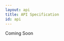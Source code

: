 ```yaml
---
layout: api
title: API Specification
id: api
---
```

Coming Soon

<!-- todo
ids should be unique and permanent [Billy's all_ids]
http://opensocial-resources.googlecode.com/svn/spec/trunk/Core-API-Server.xml
http://opensocial-resources.googlecode.com/svn/spec/trunk/Social-API-Server.xml
-->